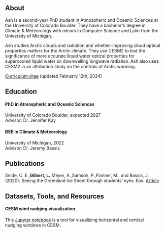 ## About

Ash is a second-year PhD student in Atmospheric and Oceanic Sciences at the University of Colorado Boulder. They have a bachelor's degree in Climate & Meteorology with minors in Computer Science and Latin from the University of Michigan.

Ash studies Arctic clouds and radiation and whether improving cloud optical properties matters for the Arctic climate. They use CESM2 to test the significance of more accurate liquid water optical properties for supercooled liquid water on downwelling longwave radiation. Ash also uses CESM2 in an attribution study on the controls of Arctic warming.

[Curriculum vitae](/assets/pdfs/Gilbert_CV_02122024.pdf) (updated February 12th, 2024)


## Education

#### PhD in Atmospheric and Oceanic Sciences
University of Colorado Boulder, expected 2027
<br>
Advisor: Dr. Jennifer Kay

#### BSE in Climate & Meteorology
University of Michigan, 2022
<br>
Advisor: Dr. Jeremy Bassis


## Publications

Snide, C. E.,<b>Gilbert, L.</b>,Meyer, A.,Samson, P.,Flanner, M., and Bassis, J. (2020). Seeing the Greenland Ice Sheet through students’ eyes. Eos. [Article](https://eos.org/science-updates/seeing-the-greenland-ice-sheet-through-students-eyes)

## Datasets, Tools, and Resources

#### CESM wind nudging visualization ####

This [Jupyter notebook](https://github.com/GilbertCloud/CESMwindnudgingvisualization) is a tool for visualizing horizontal and vertical nudging windows in CESM.
